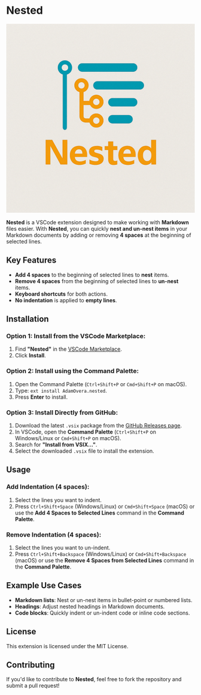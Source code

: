 # Nested

![Nested Logo](images/nested-logo.png)

**Nested** is a VSCode extension designed to make working with **Markdown** files easier. With **Nested**, you can quickly **nest and un-nest items** in your Markdown documents by adding or removing **4 spaces** at the beginning of selected lines.

## Key Features
- **Add 4 spaces** to the beginning of selected lines to **nest** items.
- **Remove 4 spaces** from the beginning of selected lines to **un-nest** items.
- **Keyboard shortcuts** for both actions.
- **No indentation** is applied to **empty lines**.

## Installation

### Option 1: Install from the VSCode Marketplace:
1. Find **"Nested"** in the [VSCode Marketplace](https://marketplace.visualstudio.com/items?itemName=AdamOvera.nested).
2. Click **Install**.

### Option 2: Install using the Command Palette:
1. Open the Command Palette (`Ctrl+Shift+P` or `Cmd+Shift+P` on macOS).
2. Type: `ext install AdamOvera.nested`.
3. Press **Enter** to install.

### Option 3: Install Directly from GitHub:
1. Download the latest `.vsix` package from the [GitHub Releases page](https://github.com/adamovera/nested/releases).
2. In VSCode, open the **Command Palette** (`Ctrl+Shift+P` on Windows/Linux or `Cmd+Shift+P` on macOS).
3. Search for **"Install from VSIX..."**.
4. Select the downloaded `.vsix` file to install the extension.

## Usage

### Add Indentation (4 spaces):
1. Select the lines you want to indent.
2. Press `Ctrl+Shift+Space` (Windows/Linux) or `Cmd+Shift+Space` (macOS) or use the **Add 4 Spaces to Selected Lines** command in the **Command Palette**.

### Remove Indentation (4 spaces):
1. Select the lines you want to un-indent.
2. Press `Ctrl+Shift+Backspace` (Windows/Linux) or `Cmd+Shift+Backspace` (macOS) or use the **Remove 4 Spaces from Selected Lines** command in the **Command Palette**.

## Example Use Cases
- **Markdown lists**: Nest or un-nest items in bullet-point or numbered lists.
- **Headings**: Adjust nested headings in Markdown documents.
- **Code blocks**: Quickly indent or un-indent code or inline code sections.

## License
This extension is licensed under the MIT License.

## Contributing
If you'd like to contribute to **Nested**, feel free to fork the repository and submit a pull request!